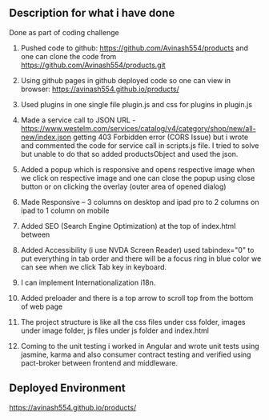 ## Description for what i have done
Done as part of coding challenge

1. Pushed code to github:  https://github.com/Avinash554/products and one can clone the code from https://github.com/Avinash554/products.git

2. Using github pages in github deployed code so one can view in browser: https://avinash554.github.io/products/

3. Used plugins in one single file plugin.js and css for plugins in plugin.js

4. Made a service call to JSON URL - https://www.westelm.com/services/catalog/v4/category/shop/new/all-new/index.json getting 403 Forbidden error (CORS Issue) but i wrote and commented the code for service call in scripts.js file. I tried to solve but unable to do that so added productsObject and used the json.

5. Added a popup which is responsive and opens respective image when we click on respective image and one can close the popup using close button or on clicking the overlay (outer area of opened dialog)

6. Made Responsive – 3 columns on desktop and ipad pro to 2 columns on ipad to 1 column on mobile

7. Added SEO (Search Engine Optimization) at the top of index.html between <head></head>

8. Added Accessibility (i use NVDA Screen Reader) used tabindex="0" to put everything in tab order and there will be a focus ring in blue color we can see when we click Tab key in keyboard.

9. I can implement Internationalization i18n.

10. Added preloader and there is a top arrow to scroll top from the bottom of web page

11. The project structure is like all the css files under css folder, images under image folder, js files under js folder and index.html

12. Coming to the unit testing i worked in Angular and wrote unit tests using jasmine, karma and also consumer contract testing and verified using pact-broker between frontend and middleware.

## Deployed Environment

https://avinash554.github.io/products/